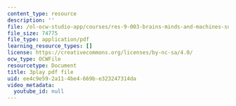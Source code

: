 ```yaml
---
content_type: resource
description: ''
file: /ol-ocw-studio-app/courses/res-9-003-brains-minds-and-machines-summer-course-summer-2015/ee4c9e592a114be4669be323247314da_l1t2_5UZhPA.pdf
file_size: 74775
file_type: application/pdf
learning_resource_types: []
license: https://creativecommons.org/licenses/by-nc-sa/4.0/
ocw_type: OCWFile
resourcetype: Document
title: 3play pdf file
uid: ee4c9e59-2a11-4be4-669b-e323247314da
video_metadata:
  youtube_id: null
---
```

